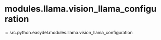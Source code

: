 # modules.llama.vision_llama_configuration
::: src.python.easydel.modules.llama.vision_llama_configuration